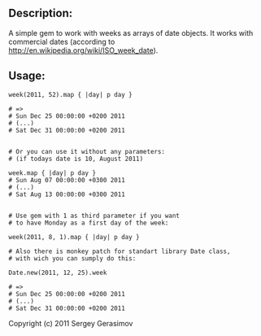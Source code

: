 ## Description:
A simple gem to work with weeks as arrays of date objects. It works with commercial dates (according to http://en.wikipedia.org/wiki/ISO_week_date).

## Usage:

    week(2011, 52).map { |day| p day }
    
    # =>
    # Sun Dec 25 00:00:00 +0200 2011
    # (...)
    # Sat Dec 31 00:00:00 +0200 2011


    # Or you can use it without any parameters:
    # (if todays date is 10, August 2011)

    week.map { |day| p day }
    # Sun Aug 07 00:00:00 +0300 2011
    # (...)
    # Sat Aug 13 00:00:00 +0300 2011


    # Use gem with 1 as third parameter if you want 
    # to have Monday as a first day of the week:

    week(2011, 8, 1).map { |day| p day }

    # Also there is monkey patch for standart library Date class, 
    # with wich you can sumply do this:

    Date.new(2011, 12, 25).week

    # =>
    # Sun Dec 25 00:00:00 +0200 2011
    # (...)
    # Sat Dec 31 00:00:00 +0200 2011


Copyright (c) 2011 Sergey Gerasimov
